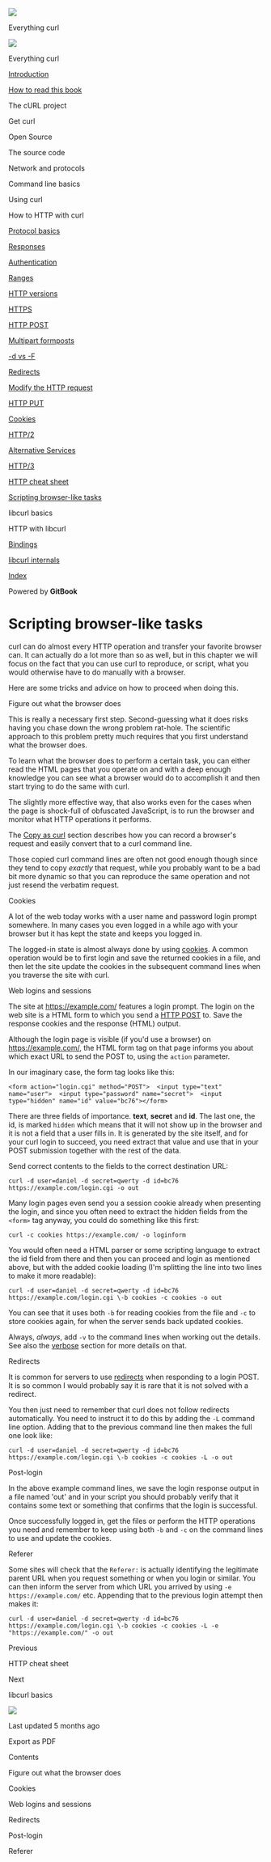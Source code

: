 <a href="../index.html" class="link-a079aa82--primary-53a25e66--logoLink-10d08504"></a>

<img src="https://gblobscdn.gitbook.com/orgs%2F-LxuH0qSm4xO9nWfEBlB%2Favatar.png?alt=media" class="image-67b14f24--avatar-1c1d03ec" />

<span class="text-4505230f--UIH400-4e41e82a--textContentFamily-49a318e1--spaceNameText-677c2969">Everything curl</span>

<a href="../index.html" class="link-a079aa82--primary-53a25e66--logoLink-10d08504"></a>

<img src="https://gblobscdn.gitbook.com/orgs%2F-LxuH0qSm4xO9nWfEBlB%2Favatar.png?alt=media" class="image-67b14f24--avatar-1c1d03ec" />

<span class="text-4505230f--UIH400-4e41e82a--textContentFamily-49a318e1--spaceNameText-677c2969">Everything curl</span>

<a href="../index.html" class="navButton-94f2579c--navButtonClickable-161b88ca"><span class="text-4505230f--UIH300-2063425d--textContentFamily-49a318e1--navButtonLabel-14a4968f">Introduction</span></a>

<a href="../how-to-read.html" class="navButton-94f2579c--navButtonClickable-161b88ca"><span class="text-4505230f--UIH300-2063425d--textContentFamily-49a318e1--navButtonLabel-14a4968f">How to read this book</span></a>

<span class="text-4505230f--UIH300-2063425d--textContentFamily-49a318e1--navButtonLabel-14a4968f">The cURL project</span>

<span class="text-4505230f--UIH300-2063425d--textContentFamily-49a318e1--navButtonLabel-14a4968f">Get curl</span>

<span class="text-4505230f--UIH300-2063425d--textContentFamily-49a318e1--navButtonLabel-14a4968f">Open Source</span>

<span class="text-4505230f--UIH300-2063425d--textContentFamily-49a318e1--navButtonLabel-14a4968f">The source code</span>

<span class="text-4505230f--UIH300-2063425d--textContentFamily-49a318e1--navButtonLabel-14a4968f">Network and protocols</span>

<span class="text-4505230f--UIH300-2063425d--textContentFamily-49a318e1--navButtonLabel-14a4968f">Command line basics</span>

<span class="text-4505230f--UIH300-2063425d--textContentFamily-49a318e1--navButtonLabel-14a4968f">Using curl</span>

<span class="text-4505230f--UIH300-2063425d--textContentFamily-49a318e1--navButtonLabel-14a4968f">How to HTTP with curl</span>

<a href="basics.html" class="navButton-94f2579c--pageItemWithChildrenNested-2c5d8183--navButtonClickable-161b88ca"><span class="text-4505230f--UIH300-2063425d--textContentFamily-49a318e1--navButtonLabel-14a4968f">Protocol basics</span></a>

<a href="response.html" class="navButton-94f2579c--pageItemWithChildrenNested-2c5d8183--navButtonClickable-161b88ca"><span class="text-4505230f--UIH300-2063425d--textContentFamily-49a318e1--navButtonLabel-14a4968f">Responses</span></a>

<a href="auth.html" class="navButton-94f2579c--pageItemWithChildrenNested-2c5d8183--navButtonClickable-161b88ca"><span class="text-4505230f--UIH300-2063425d--textContentFamily-49a318e1--navButtonLabel-14a4968f">Authentication</span></a>

<a href="ranges.html" class="navButton-94f2579c--pageItemWithChildrenNested-2c5d8183--navButtonClickable-161b88ca"><span class="text-4505230f--UIH300-2063425d--textContentFamily-49a318e1--navButtonLabel-14a4968f">Ranges</span></a>

<a href="versions.html" class="navButton-94f2579c--pageItemWithChildrenNested-2c5d8183--navButtonClickable-161b88ca"><span class="text-4505230f--UIH300-2063425d--textContentFamily-49a318e1--navButtonLabel-14a4968f">HTTP versions</span></a>

<a href="https.html" class="navButton-94f2579c--pageItemWithChildrenNested-2c5d8183--navButtonClickable-161b88ca"><span class="text-4505230f--UIH300-2063425d--textContentFamily-49a318e1--navButtonLabel-14a4968f">HTTPS</span></a>

<a href="post.html" class="navButton-94f2579c--pageItemWithChildrenNested-2c5d8183--navButtonClickable-161b88ca"><span class="text-4505230f--UIH300-2063425d--textContentFamily-49a318e1--navButtonLabel-14a4968f">HTTP POST</span></a>

<a href="multipart.html" class="navButton-94f2579c--pageItemWithChildrenNested-2c5d8183--navButtonClickable-161b88ca"><span class="text-4505230f--UIH300-2063425d--textContentFamily-49a318e1--navButtonLabel-14a4968f">Multipart formposts</span></a>

<a href="postvspost.html" class="navButton-94f2579c--pageItemWithChildrenNested-2c5d8183--navButtonClickable-161b88ca"><span class="text-4505230f--UIH300-2063425d--textContentFamily-49a318e1--navButtonLabel-14a4968f">-d vs -F</span></a>

<a href="redirects.html" class="navButton-94f2579c--pageItemWithChildrenNested-2c5d8183--navButtonClickable-161b88ca"><span class="text-4505230f--UIH300-2063425d--textContentFamily-49a318e1--navButtonLabel-14a4968f">Redirects</span></a>

<a href="requests.html" class="navButton-94f2579c--pageItemWithChildrenNested-2c5d8183--navButtonClickable-161b88ca"><span class="text-4505230f--UIH300-2063425d--textContentFamily-49a318e1--navButtonLabel-14a4968f">Modify the HTTP request</span></a>

<a href="put.html" class="navButton-94f2579c--pageItemWithChildrenNested-2c5d8183--navButtonClickable-161b88ca"><span class="text-4505230f--UIH300-2063425d--textContentFamily-49a318e1--navButtonLabel-14a4968f">HTTP PUT</span></a>

<a href="cookies.html" class="navButton-94f2579c--pageItemWithChildrenNested-2c5d8183--navButtonClickable-161b88ca"><span class="text-4505230f--UIH300-2063425d--textContentFamily-49a318e1--navButtonLabel-14a4968f">Cookies</span></a>

<a href="http2.html" class="navButton-94f2579c--pageItemWithChildrenNested-2c5d8183--navButtonClickable-161b88ca"><span class="text-4505230f--UIH300-2063425d--textContentFamily-49a318e1--navButtonLabel-14a4968f">HTTP/2</span></a>

<a href="altsvc.html" class="navButton-94f2579c--pageItemWithChildrenNested-2c5d8183--navButtonClickable-161b88ca"><span class="text-4505230f--UIH300-2063425d--textContentFamily-49a318e1--navButtonLabel-14a4968f">Alternative Services</span></a>

<a href="http3.html" class="navButton-94f2579c--pageItemWithChildrenNested-2c5d8183--navButtonClickable-161b88ca"><span class="text-4505230f--UIH300-2063425d--textContentFamily-49a318e1--navButtonLabel-14a4968f">HTTP/3</span></a>

<a href="cheatsheet.html" class="navButton-94f2579c--pageItemWithChildrenNested-2c5d8183--navButtonClickable-161b88ca"><span class="text-4505230f--UIH300-2063425d--textContentFamily-49a318e1--navButtonLabel-14a4968f">HTTP cheat sheet</span></a>

<a href="browserlike.html" class="navButton-94f2579c--pageItemWithChildrenNested-2c5d8183--navButtonClickable-161b88ca--navButtonOpened-6a88552e"><span class="text-4505230f--UIH300-2063425d--textContentFamily-49a318e1--navButtonLabel-14a4968f">Scripting browser-like tasks</span></a>

<span class="text-4505230f--UIH300-2063425d--textContentFamily-49a318e1--navButtonLabel-14a4968f">libcurl basics</span>

<span class="text-4505230f--UIH300-2063425d--textContentFamily-49a318e1--navButtonLabel-14a4968f">HTTP with libcurl</span>

<a href="../bindings.html" class="navButton-94f2579c--navButtonClickable-161b88ca"><span class="text-4505230f--UIH300-2063425d--textContentFamily-49a318e1--navButtonLabel-14a4968f">Bindings</span></a>

<a href="../internals.html" class="navButton-94f2579c--navButtonClickable-161b88ca"><span class="text-4505230f--UIH300-2063425d--textContentFamily-49a318e1--navButtonLabel-14a4968f">libcurl internals</span></a>

<a href="../bookindex.html" class="navButton-94f2579c--navButtonClickable-161b88ca"><span class="text-4505230f--UIH300-2063425d--textContentFamily-49a318e1--navButtonLabel-14a4968f">Index</span></a>

<a href="https://www.gitbook.com/?utm_source=content&amp;utm_medium=trademark&amp;utm_campaign=curl-1" class="reset-3c756112--trademark-a8da4b94"></a>

<span class="text-4505230f--TextH200-a3425406--textUIFamily-5ebd8e40">Powered by **GitBook**</span>

<span class="text-4505230f--DisplayH900-bfb998fa--textContentFamily-49a318e1">Scripting browser-like tasks</span>
=================================================================================================================

<span class="text-4505230f--UIH300-2063425d--textUIFamily-5ebd8e40--text-8ee2c8b2"></span>

<span class="text-4505230f--UIH300-2063425d--textUIFamily-5ebd8e40--text-8ee2c8b2"></span>

<span class="text-4505230f--TextH400-3033861f--textContentFamily-49a318e1"><span data-key="b40e1667964c4fec8997999b0248080f"><span data-offset-key="b40e1667964c4fec8997999b0248080f:0">curl can do almost every HTTP operation and transfer your favorite browser can. It can actually do a lot more than so as well, but in this chapter we will focus on the fact that you can use curl to reproduce, or script, what you would otherwise have to do manually with a browser.</span></span></span>

<span class="text-4505230f--TextH400-3033861f--textContentFamily-49a318e1"><span data-key="1434c83f98664e9eb9ad69adb3ebd4c8"><span data-offset-key="1434c83f98664e9eb9ad69adb3ebd4c8:0">Here are some tricks and advice on how to proceed when doing this.</span></span></span>

<span class="text-4505230f--HeadingH700-04e1a2a3--textContentFamily-49a318e1"><span data-key="949c3465f61c4a4ba6f6836dd51a25c8"><span data-offset-key="949c3465f61c4a4ba6f6836dd51a25c8:0">Figure out what the browser does</span></span></span>

<span class="text-4505230f--TextH400-3033861f--textContentFamily-49a318e1"><span data-key="2ed8fa44535f4670a3e71bd7fe55c1c4"><span data-offset-key="2ed8fa44535f4670a3e71bd7fe55c1c4:0">This is really a necessary first step. Second-guessing what it does risks having you chase down the wrong problem rat-hole. The scientific approach to this problem pretty much requires that you first understand what the browser does.</span></span></span>

<span class="text-4505230f--TextH400-3033861f--textContentFamily-49a318e1"><span data-key="1e19e72b96c84dedb3494bc51d9029b5"><span data-offset-key="1e19e72b96c84dedb3494bc51d9029b5:0">To learn what the browser does to perform a certain task, you can either read the HTML pages that you operate on and with a deep enough knowledge you can see what a browser would do to accomplish it and then start trying to do the same with curl.</span></span></span>

<span class="text-4505230f--TextH400-3033861f--textContentFamily-49a318e1"><span data-key="4ab91a86c4f042908c1db6d8c082058e"><span data-offset-key="4ab91a86c4f042908c1db6d8c082058e:0">The slightly more effective way, that also works even for the cases when the page is shock-full of obfuscated JavaScript, is to run the browser and monitor what HTTP operations it performs.</span></span></span>

<span class="text-4505230f--TextH400-3033861f--textContentFamily-49a318e1"><span data-key="088d420e13544330a8013790a669dda5"><span data-offset-key="088d420e13544330a8013790a669dda5:0">The </span></span><a href="https://github.com/bagder/everything-curl/tree/445637a546155b529e80ede5508ba008729d4dbc/http/usingcurl-copyas.md" class="link-a079aa82--primary-53a25e66--link-faf6c434"><span data-key="2e1378900b534a4b8d5efc5648135834"><span data-offset-key="2e1378900b534a4b8d5efc5648135834:0">Copy as curl</span></span></a><span data-key="dfae49394d8f4711879f028fd3148ecc"><span data-offset-key="dfae49394d8f4711879f028fd3148ecc:0"> section describes how you can record a browser's request and easily convert that to a curl command line.</span></span></span>

<span class="text-4505230f--TextH400-3033861f--textContentFamily-49a318e1"><span data-key="6c33bf66d6014f4ab352a295e6132c7b"><span data-offset-key="6c33bf66d6014f4ab352a295e6132c7b:0">Those copied curl command lines are often not good enough though since they tend to copy </span><span data-offset-key="6c33bf66d6014f4ab352a295e6132c7b:1">*exactly*</span><span data-offset-key="6c33bf66d6014f4ab352a295e6132c7b:2"> that request, while you probably want to be a bad bit more dynamic so that you can reproduce the same operation and not just resend the verbatim request.</span></span></span>

<span class="text-4505230f--HeadingH700-04e1a2a3--textContentFamily-49a318e1"><span data-key="a6b92b924c1744fd82530c8ec7374133"><span data-offset-key="a6b92b924c1744fd82530c8ec7374133:0">Cookies</span></span></span>

<span class="text-4505230f--TextH400-3033861f--textContentFamily-49a318e1"><span data-key="a66491ecd7074ec2a757544efa0c4866"><span data-offset-key="a66491ecd7074ec2a757544efa0c4866:0">A lot of the web today works with a user name and password login prompt somewhere. In many cases you even logged in a while ago with your browser but it has kept the state and keeps you logged in.</span></span></span>

<span class="text-4505230f--TextH400-3033861f--textContentFamily-49a318e1"><span data-key="ce935ca6a7594073a20e1685a5af4851"><span data-offset-key="ce935ca6a7594073a20e1685a5af4851:0">The logged-in state is almost always done by using </span></span><a href="https://github.com/bagder/everything-curl/tree/445637a546155b529e80ede5508ba008729d4dbc/http/http-cookies.md" class="link-a079aa82--primary-53a25e66--link-faf6c434"><span data-key="46aae0be63f04b92bf16bc7272acc904"><span data-offset-key="46aae0be63f04b92bf16bc7272acc904:0">cookies</span></span></a><span data-key="a66da7af5f184ff8974a1da55bb60b2a"><span data-offset-key="a66da7af5f184ff8974a1da55bb60b2a:0">. A common operation would be to first login and save the returned cookies in a file, and then let the site update the cookies in the subsequent command lines when you traverse the site with curl.</span></span></span>

<span class="text-4505230f--HeadingH700-04e1a2a3--textContentFamily-49a318e1"><span data-key="672c021ef16d4eb88bf5bc2aadd53f8e"><span data-offset-key="672c021ef16d4eb88bf5bc2aadd53f8e:0">Web logins and sessions</span></span></span>

<span class="text-4505230f--TextH400-3033861f--textContentFamily-49a318e1"><span data-key="99a0a2adafdb4560add8da6aecdedbc6"><span data-offset-key="99a0a2adafdb4560add8da6aecdedbc6:0">The site at </span></span><a href="https://example.com/" class="link-a079aa82--primary-53a25e66--link-faf6c434"><span data-key="31c05d1c3ec34cda8931d29e914f99f0"><span data-offset-key="31c05d1c3ec34cda8931d29e914f99f0:0">https://example.com/</span></span></a><span data-key="6031f82c6a1b4528a907e2e0f9011339"><span data-offset-key="6031f82c6a1b4528a907e2e0f9011339:0"> features a login prompt. The login on the web site is a HTML form to which you send a </span></span><a href="https://github.com/bagder/everything-curl/tree/445637a546155b529e80ede5508ba008729d4dbc/http/http-post.md" class="link-a079aa82--primary-53a25e66--link-faf6c434"><span data-key="6b540e09caa540bea6fd9340b530f737"><span data-offset-key="6b540e09caa540bea6fd9340b530f737:0">HTTP POST</span></span></a><span data-key="073303cbe47042daaed9cfbd038eb548"><span data-offset-key="073303cbe47042daaed9cfbd038eb548:0"> to. Save the response cookies and the response (HTML) output.</span></span></span>

<span class="text-4505230f--TextH400-3033861f--textContentFamily-49a318e1"><span data-key="0253fd7023864bd8b8c6ba080645f424"><span data-offset-key="0253fd7023864bd8b8c6ba080645f424:0">Although the login page is visible (if you'd use a browser) on </span></span><a href="https://example.com/" class="link-a079aa82--primary-53a25e66--link-faf6c434"><span data-key="4ed68a54201b458c81c4598311d2b73a"><span data-offset-key="4ed68a54201b458c81c4598311d2b73a:0">https://example.com/</span></span></a><span data-key="7553d3afb52442e99e0f391851e75b3f"><span data-offset-key="7553d3afb52442e99e0f391851e75b3f:0">, the HTML form tag on that page informs you about which exact URL to send the POST to, using the </span><span data-offset-key="7553d3afb52442e99e0f391851e75b3f:1">`action`</span><span data-offset-key="7553d3afb52442e99e0f391851e75b3f:2"> parameter.</span></span></span>

<span class="text-4505230f--TextH400-3033861f--textContentFamily-49a318e1"><span data-key="e84443d169b5432d98a9e10dc06c6050"><span data-offset-key="e84443d169b5432d98a9e10dc06c6050:0">In our imaginary case, the form tag looks like this:</span></span></span>

    <form action="login.cgi" method="POST">  <input type="text" name="user">  <input type="password" name="secret">  <input type="hidden" name="id" value="bc76"></form>

<span class="text-4505230f--TextH400-3033861f--textContentFamily-49a318e1"><span data-key="1b44938c72f54575893a73d924718df2"><span data-offset-key="1b44938c72f54575893a73d924718df2:0">There are three fields of importance. </span><span data-offset-key="1b44938c72f54575893a73d924718df2:1">**text**</span><span data-offset-key="1b44938c72f54575893a73d924718df2:2">, </span><span data-offset-key="1b44938c72f54575893a73d924718df2:3">**secret**</span><span data-offset-key="1b44938c72f54575893a73d924718df2:4"> and </span><span data-offset-key="1b44938c72f54575893a73d924718df2:5">**id**</span><span data-offset-key="1b44938c72f54575893a73d924718df2:6">. The last one, the id, is marked </span><span data-offset-key="1b44938c72f54575893a73d924718df2:7">`hidden`</span><span data-offset-key="1b44938c72f54575893a73d924718df2:8"> which means that it will not show up in the browser and it is not a field that a user fills in. It is generated by the site itself, and for your curl login to succeed, you need extract that value and use that in your POST submission together with the rest of the data.</span></span></span>

<span class="text-4505230f--TextH400-3033861f--textContentFamily-49a318e1"><span data-key="0f5d7b7898804adb9629419de75ec7ce"><span data-offset-key="0f5d7b7898804adb9629419de75ec7ce:0">Send correct contents to the fields to the correct destination URL:</span></span></span>

    curl -d user=daniel -d secret=qwerty -d id=bc76 https://example.com/login.cgi -o out

<span class="text-4505230f--TextH400-3033861f--textContentFamily-49a318e1"><span data-key="f89e83a2c615402ea2b767035da4ade5"><span data-offset-key="f89e83a2c615402ea2b767035da4ade5:0">Many login pages even send you a session cookie already when presenting the login, and since you often need to extract the hidden fields from the </span><span data-offset-key="f89e83a2c615402ea2b767035da4ade5:1">`<form>`</span><span data-offset-key="f89e83a2c615402ea2b767035da4ade5:2"> tag anyway, you could do something like this first:</span></span></span>

    curl -c cookies https://example.com/ -o loginform

<span class="text-4505230f--TextH400-3033861f--textContentFamily-49a318e1"><span data-key="5249413fb39345598b148740453c77ae"><span data-offset-key="5249413fb39345598b148740453c77ae:0">You would often need a HTML parser or some scripting language to extract the id field from there and then you can proceed and login as mentioned above, but with the added cookie loading (I'm splitting the line into two lines to make it more readable):</span></span></span>

    curl -d user=daniel -d secret=qwerty -d id=bc76 https://example.com/login.cgi \-b cookies -c cookies -o out

<span class="text-4505230f--TextH400-3033861f--textContentFamily-49a318e1"><span data-key="4e8fce7fa9c34f4c901d09456983cf5e"><span data-offset-key="4e8fce7fa9c34f4c901d09456983cf5e:0">You can see that it uses both </span><span data-offset-key="4e8fce7fa9c34f4c901d09456983cf5e:1">`-b`</span><span data-offset-key="4e8fce7fa9c34f4c901d09456983cf5e:2"> for reading cookies from the file and </span><span data-offset-key="4e8fce7fa9c34f4c901d09456983cf5e:3">`-c`</span><span data-offset-key="4e8fce7fa9c34f4c901d09456983cf5e:4"> to store cookies again, for when the server sends back updated cookies.</span></span></span>

<span class="text-4505230f--TextH400-3033861f--textContentFamily-49a318e1"><span data-key="34670e14384d474786da4afe44f6eb28"><span data-offset-key="34670e14384d474786da4afe44f6eb28:0">Always, </span><span data-offset-key="34670e14384d474786da4afe44f6eb28:1">*always*</span><span data-offset-key="34670e14384d474786da4afe44f6eb28:2">, add </span><span data-offset-key="34670e14384d474786da4afe44f6eb28:3">`-v`</span><span data-offset-key="34670e14384d474786da4afe44f6eb28:4"> to the command lines when working out the details. See also the </span></span><a href="https://github.com/bagder/everything-curl/tree/445637a546155b529e80ede5508ba008729d4dbc/http/usingcurl-verbose.md" class="link-a079aa82--primary-53a25e66--link-faf6c434"><span data-key="98bc4db7ef17427ea10add158eb1850c"><span data-offset-key="98bc4db7ef17427ea10add158eb1850c:0">verbose</span></span></a><span data-key="8e78a04710b640ccaf823c953e45d95a"><span data-offset-key="8e78a04710b640ccaf823c953e45d95a:0"> section for more details on that.</span></span></span>

<span class="text-4505230f--HeadingH700-04e1a2a3--textContentFamily-49a318e1"><span data-key="29b5258d693e4acf921caabc9f498d24"><span data-offset-key="29b5258d693e4acf921caabc9f498d24:0">Redirects</span></span></span>

<span class="text-4505230f--TextH400-3033861f--textContentFamily-49a318e1"><span data-key="72ba428157df415aacc505d8f6c1ecd1"><span data-offset-key="72ba428157df415aacc505d8f6c1ecd1:0">It is common for servers to use </span></span><a href="https://github.com/bagder/everything-curl/tree/445637a546155b529e80ede5508ba008729d4dbc/http/http-redirects.md" class="link-a079aa82--primary-53a25e66--link-faf6c434"><span data-key="605b373ffc3442aeb63a38c87a5ca204"><span data-offset-key="605b373ffc3442aeb63a38c87a5ca204:0">redirects</span></span></a><span data-key="82955c1780e2491691d6237013fa4372"><span data-offset-key="82955c1780e2491691d6237013fa4372:0"> when responding to a login POST. It is so common I would probably say it is rare that it is not solved with a redirect.</span></span></span>

<span class="text-4505230f--TextH400-3033861f--textContentFamily-49a318e1"><span data-key="7b554020d8f0428f915455fa45b16b6d"><span data-offset-key="7b554020d8f0428f915455fa45b16b6d:0">You then just need to remember that curl does not follow redirects automatically. You need to instruct it to do this by adding the </span><span data-offset-key="7b554020d8f0428f915455fa45b16b6d:1">`-L`</span><span data-offset-key="7b554020d8f0428f915455fa45b16b6d:2"> command line option. Adding that to the previous command line then makes the full one look like:</span></span></span>

    curl -d user=daniel -d secret=qwerty -d id=bc76 https://example.com/login.cgi \-b cookies -c cookies -L -o out

<span class="text-4505230f--HeadingH700-04e1a2a3--textContentFamily-49a318e1"><span data-key="538da748f9c24b6e974d33886c7dac59"><span data-offset-key="538da748f9c24b6e974d33886c7dac59:0">Post-login</span></span></span>

<span class="text-4505230f--TextH400-3033861f--textContentFamily-49a318e1"><span data-key="8fa678ae92144551930956fde43fd1c3"><span data-offset-key="8fa678ae92144551930956fde43fd1c3:0">In the above example command lines, we save the login response output in a file named 'out' and in your script you should probably verify that it contains some text or something that confirms that the login is successful.</span></span></span>

<span class="text-4505230f--TextH400-3033861f--textContentFamily-49a318e1"><span data-key="ec0767091a104cada0e53c2483906189"><span data-offset-key="ec0767091a104cada0e53c2483906189:0">Once successfully logged in, get the files or perform the HTTP operations you need and remember to keep using both </span><span data-offset-key="ec0767091a104cada0e53c2483906189:1">`-b`</span><span data-offset-key="ec0767091a104cada0e53c2483906189:2"> and </span><span data-offset-key="ec0767091a104cada0e53c2483906189:3">`-c`</span><span data-offset-key="ec0767091a104cada0e53c2483906189:4"> on the command lines to use and update the cookies.</span></span></span>

<span class="text-4505230f--HeadingH700-04e1a2a3--textContentFamily-49a318e1"><span data-key="f1058ceaf131402a86fd5d62b3cd6331"><span data-offset-key="f1058ceaf131402a86fd5d62b3cd6331:0">Referer</span></span></span>

<span class="text-4505230f--TextH400-3033861f--textContentFamily-49a318e1"><span data-key="3c14beca26e64bce925e7e9b2e3b1327"><span data-offset-key="3c14beca26e64bce925e7e9b2e3b1327:0">Some sites will check that the </span><span data-offset-key="3c14beca26e64bce925e7e9b2e3b1327:1">`Referer:`</span><span data-offset-key="3c14beca26e64bce925e7e9b2e3b1327:2"> is actually identifying the legitimate parent URL when you request something or when you login or similar. You can then inform the server from which URL you arrived by using </span><span data-offset-key="3c14beca26e64bce925e7e9b2e3b1327:3">`-e https://example.com/`</span><span data-offset-key="3c14beca26e64bce925e7e9b2e3b1327:4"> etc. Appending that to the previous login attempt then makes it:</span></span></span>

    curl -d user=daniel -d secret=qwerty -d id=bc76 https://example.com/login.cgi \-b cookies -c cookies -L -e "https://example.com/" -o out

<a href="cheatsheet.html" class="reset-3c756112--card-6570f064--whiteCard-fff091a4--cardPrevious-56a5e674"></a>

<span class="text-4505230f--TextH200-a3425406--textContentFamily-49a318e1">Previous</span>

<span class="text-4505230f--UIH400-4e41e82a--textContentFamily-49a318e1">HTTP cheat sheet</span>

<a href="../libcurl.html" class="reset-3c756112--card-6570f064--whiteCard-fff091a4--cardNext-19241c42"></a>

<span class="text-4505230f--TextH200-a3425406--textContentFamily-49a318e1">Next</span>

<span class="text-4505230f--UIH400-4e41e82a--textContentFamily-49a318e1">libcurl basics</span>

<img src="https://avatars.githubusercontent.com/u/66654881?v=4" class="image-67b14f24--avatar-1c1d03ec" />

<span class="text-4505230f--TextH200-a3425406--textContentFamily-49a318e1">Last updated 5 months ago</span>

<span class="text-4505230f--UIH300-2063425d--textUIFamily-5ebd8e40">Export as PDF</span>

<span class="text-4505230f--InfoH100-1e92e1d1--textContentFamily-49a318e1">Contents</span>

<a href="browserlike.html#figure-out-what-the-browser-does" class="reset-3c756112--menuItem-aa02f6ec--menuItemLight-757d5235--menuItemInline-173bdf97--pageTocItem-f4427024"></a>

<span class="text-4505230f--UIH300-2063425d--textContentFamily-49a318e1"><span class="text-4505230f--UIH200-50ead35f--textContentFamily-49a318e1">Figure out what the browser does</span></span>

<a href="browserlike.html#cookies" class="reset-3c756112--menuItem-aa02f6ec--menuItemLight-757d5235--menuItemInline-173bdf97--pageTocItem-f4427024"></a>

<span class="text-4505230f--UIH300-2063425d--textContentFamily-49a318e1"><span class="text-4505230f--UIH200-50ead35f--textContentFamily-49a318e1">Cookies</span></span>

<a href="browserlike.html#web-logins-and-sessions" class="reset-3c756112--menuItem-aa02f6ec--menuItemLight-757d5235--menuItemInline-173bdf97--pageTocItem-f4427024"></a>

<span class="text-4505230f--UIH300-2063425d--textContentFamily-49a318e1"><span class="text-4505230f--UIH200-50ead35f--textContentFamily-49a318e1">Web logins and sessions</span></span>

<a href="browserlike.html#redirects" class="reset-3c756112--menuItem-aa02f6ec--menuItemLight-757d5235--menuItemInline-173bdf97--pageTocItem-f4427024"></a>

<span class="text-4505230f--UIH300-2063425d--textContentFamily-49a318e1"><span class="text-4505230f--UIH200-50ead35f--textContentFamily-49a318e1">Redirects</span></span>

<a href="browserlike.html#post-login" class="reset-3c756112--menuItem-aa02f6ec--menuItemLight-757d5235--menuItemInline-173bdf97--pageTocItem-f4427024"></a>

<span class="text-4505230f--UIH300-2063425d--textContentFamily-49a318e1"><span class="text-4505230f--UIH200-50ead35f--textContentFamily-49a318e1">Post-login</span></span>

<a href="browserlike.html#referer" class="reset-3c756112--menuItem-aa02f6ec--menuItemLight-757d5235--menuItemInline-173bdf97--pageTocItem-f4427024"></a>

<span class="text-4505230f--UIH300-2063425d--textContentFamily-49a318e1"><span class="text-4505230f--UIH200-50ead35f--textContentFamily-49a318e1">Referer</span></span>
